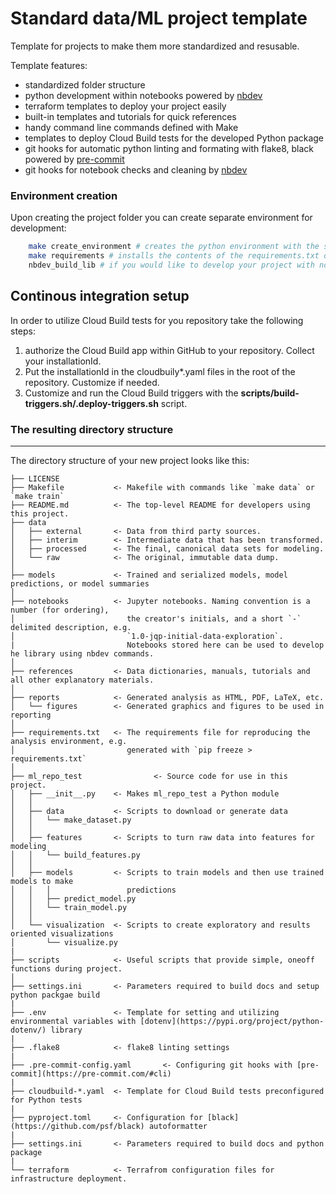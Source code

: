 # Standard data/ML project template

Template for projects to make them more standardized and resusable.

Template features:
- standardized folder structure
- python development within notebooks powered by [nbdev](http://nbdev.fast.ai/tutorial/index.html)
- terraform templates to deploy your project easily
- built-in templates and tutorials for quick references
- handy command line commands defined with Make
- templates to deploy Cloud Build tests for the developed Python package
- git hooks for automatic python linting and formating with flake8, black powered by [pre-commit](https://pre-commit.com/#cli)
- git hooks for notebook checks and cleaning by [nbdev](http://nbdev.fast.ai/tutorial/index.html)

### Environment creation

Upon creating the project folder you can create separate environment for development:
```bash
    make create_environment # creates the python environment with the selected package manager
    make requirements # installs the contents of the requirements.txt or yml. Also install your package to make it importable.
    nbdev_build_lib # if you would like to develop your project with notebooks, then this commands sets up your module for that
```

## Continous integration setup

In order to utilize Cloud Build tests for you repository take the following steps:
1. authorize the Cloud Build app within GitHub to your repository. Collect your installationId.
2. Put the installationId in the cloudbuily*.yaml files in the root of the repository. Customize if needed.
3. Customize and run the Cloud Build triggers with the __scripts/build-triggers.sh/.deploy-triggers.sh__ script.

### The resulting directory structure
------------

The directory structure of your new project looks like this: 

```
├── LICENSE
├── Makefile           <- Makefile with commands like `make data` or `make train`
├── README.md          <- The top-level README for developers using this project.
├── data
│   ├── external       <- Data from third party sources.
│   ├── interim        <- Intermediate data that has been transformed.
│   ├── processed      <- The final, canonical data sets for modeling.
│   └── raw            <- The original, immutable data dump.
│
├── models             <- Trained and serialized models, model predictions, or model summaries
│
├── notebooks          <- Jupyter notebooks. Naming convention is a number (for ordering),
│                         the creator's initials, and a short `-` delimited description, e.g.
│                         `1.0-jqp-initial-data-exploration`.
|                         Notebooks stored here can be used to develop he library using nbdev commands.
│
├── references         <- Data dictionaries, manuals, tutorials and all other explanatory materials.
│
├── reports            <- Generated analysis as HTML, PDF, LaTeX, etc.
│   └── figures        <- Generated graphics and figures to be used in reporting
│
├── requirements.txt   <- The requirements file for reproducing the analysis environment, e.g.
│                         generated with `pip freeze > requirements.txt`
│
├── ml_repo_test                <- Source code for use in this project.
│   ├── __init__.py    <- Makes ml_repo_test a Python module
│   │
│   ├── data           <- Scripts to download or generate data
│   │   └── make_dataset.py
│   │
│   ├── features       <- Scripts to turn raw data into features for modeling
│   │   └── build_features.py
│   │
│   ├── models         <- Scripts to train models and then use trained models to make
│   │   │                 predictions
│   │   ├── predict_model.py
│   │   └── train_model.py
│   │
│   └── visualization  <- Scripts to create exploratory and results oriented visualizations
│       └── visualize.py
|
├── scripts            <- Useful scripts that provide simple, oneoff functions during project.
│
├── settings.ini       <- Parameters required to build docs and setup python packgae build
|
├── .env               <- Template for setting and utilizing environmental variables with [dotenv](https://pypi.org/project/python-dotenv/) library
|
├── .flake8            <- flake8 linting settings
|
├── .pre-commit-config.yaml       <- Configuring git hooks with [pre-commit](https://pre-commit.com/#cli)
|
├── cloudbuild-*.yaml  <- Template for Cloud Build tests preconfigured for Python tests
|
├── pyproject.toml     <- Configuration for [black](https://github.com/psf/black) autoformatter
|
├── settings.ini       <- Parameters required to build docs and python package
|
└── terraform          <- Terrafrom configuration files for infrastructure deployment.

```